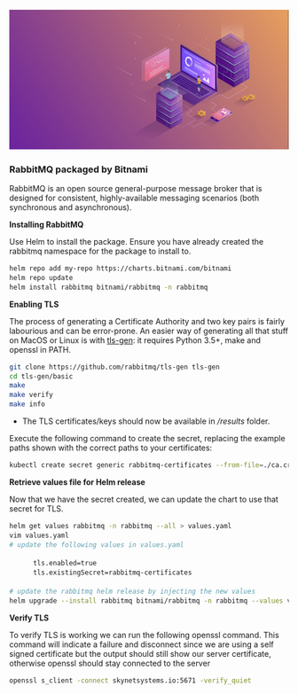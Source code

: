 ![rabbitmq logo](rabbitmq.jpeg)

### RabbitMQ packaged by Bitnami
RabbitMQ is an open source general-purpose message broker that is designed for consistent, highly-available messaging scenarios (both synchronous and asynchronous).

**Installing RabbitMQ**

Use Helm to install the package. Ensure you have already created the rabbitmq namespace for the package to install to.
```bash
helm repo add my-repo https://charts.bitnami.com/bitnami
helm repo update
helm install rabbitmq bitnami/rabbitmq -n rabbitmq
```

**Enabling TLS**

The process of generating a Certificate Authority and two key pairs is fairly labourious and can be error-prone. An easier way of generating all that stuff on MacOS or Linux is with [tls-gen](https://github.com/rabbitmq/tls-gen): it requires Python 3.5+, make and openssl in PATH.

```bash
git clone https://github.com/rabbitmq/tls-gen tls-gen
cd tls-gen/basic
make
make verify
make info
```

- The TLS certificates/keys should now be available in */results* folder.

Execute the following command to create the secret, replacing the example paths shown with the correct paths to your certificates:

```bash
kubectl create secret generic rabbitmq-certificates --from-file=./ca.crt --from-file=./tls.crt --from-file=./tls.key -n rabbitmq
```

**Retrieve values file for Helm release** 

Now that we have the secret created, we can update the chart to use that secret for TLS.

```bash
helm get values rabbitmq -n rabbitmq --all > values.yaml
vim values.yaml
# update the following values in values.yaml
 
      tls.enabled=true
      tls.existingSecret=rabbitmq-certificates

# update the rabbitmq helm release by injecting the new values
helm upgrade --install rabbitmq bitnami/rabbitmq -n rabbitmq --values values.yaml
```

**Verify TLS**

To verify TLS is working we can run the following openssl command. This command will indicate a failure and disconnect since we are using a self signed certificate but the output should still show our server certificate, otherwise openssl should stay connected to the server
```bash
openssl s_client -connect skynetsystems.io:5671 -verify_quiet
```
